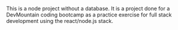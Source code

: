 This is a node project without a database. It is a project done for a DevMountain coding bootcamp as a practice exercise for full stack development using the react/node.js stack. 